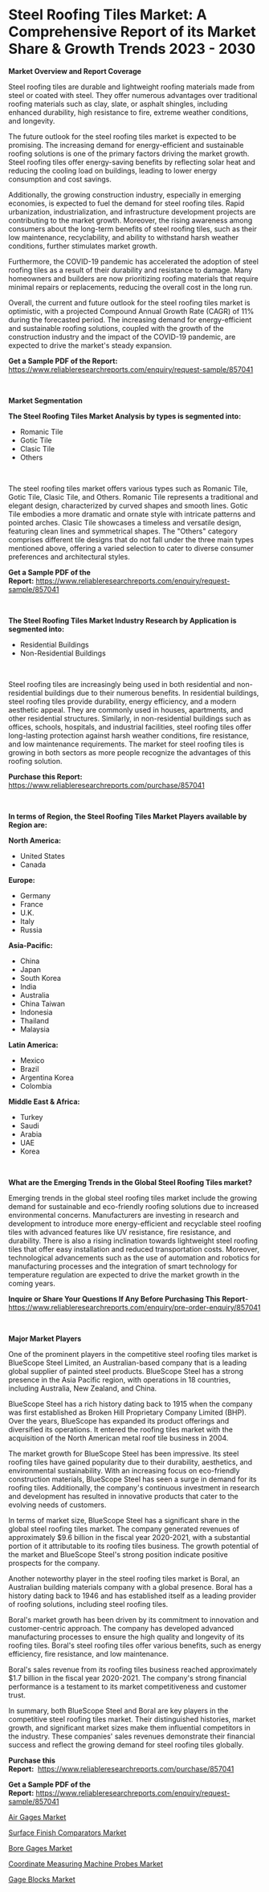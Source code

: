 <p><h1>Steel Roofing Tiles Market: A Comprehensive Report of its Market Share & Growth Trends 2023 - 2030</h1></p><p><strong>Market Overview and Report Coverage</strong></p>
<p><p>Steel roofing tiles are durable and lightweight roofing materials made from steel or coated with steel. They offer numerous advantages over traditional roofing materials such as clay, slate, or asphalt shingles, including enhanced durability, high resistance to fire, extreme weather conditions, and longevity.</p><p>The future outlook for the steel roofing tiles market is expected to be promising. The increasing demand for energy-efficient and sustainable roofing solutions is one of the primary factors driving the market growth. Steel roofing tiles offer energy-saving benefits by reflecting solar heat and reducing the cooling load on buildings, leading to lower energy consumption and cost savings.</p><p>Additionally, the growing construction industry, especially in emerging economies, is expected to fuel the demand for steel roofing tiles. Rapid urbanization, industrialization, and infrastructure development projects are contributing to the market growth. Moreover, the rising awareness among consumers about the long-term benefits of steel roofing tiles, such as their low maintenance, recyclability, and ability to withstand harsh weather conditions, further stimulates market growth.</p><p>Furthermore, the COVID-19 pandemic has accelerated the adoption of steel roofing tiles as a result of their durability and resistance to damage. Many homeowners and builders are now prioritizing roofing materials that require minimal repairs or replacements, reducing the overall cost in the long run.</p><p>Overall, the current and future outlook for the steel roofing tiles market is optimistic, with a projected Compound Annual Growth Rate (CAGR) of 11% during the forecasted period. The increasing demand for energy-efficient and sustainable roofing solutions, coupled with the growth of the construction industry and the impact of the COVID-19 pandemic, are expected to drive the market's steady expansion.</p></p>
<p><strong>Get a Sample PDF of the Report:</strong> <a href="https://www.reliableresearchreports.com/enquiry/request-sample/857041">https://www.reliableresearchreports.com/enquiry/request-sample/857041</a></p>
<p>&nbsp;</p>
<p><strong>Market Segmentation</strong></p>
<p><strong>The Steel Roofing Tiles Market Analysis by types is segmented into:</strong></p>
<p><ul><li>Romanic Tile</li><li>Gotic Tile</li><li>Clasic Tile</li><li>Others</li></ul></p>
<p>&nbsp;</p>
<p><p>The steel roofing tiles market offers various types such as Romanic Tile, Gotic Tile, Clasic Tile, and Others. Romanic Tile represents a traditional and elegant design, characterized by curved shapes and smooth lines. Gotic Tile embodies a more dramatic and ornate style with intricate patterns and pointed arches. Clasic Tile showcases a timeless and versatile design, featuring clean lines and symmetrical shapes. The "Others" category comprises different tile designs that do not fall under the three main types mentioned above, offering a varied selection to cater to diverse consumer preferences and architectural styles.</p></p>
<p><strong>Get a Sample PDF of the Report:</strong>&nbsp;<a href="https://www.reliableresearchreports.com/enquiry/request-sample/857041">https://www.reliableresearchreports.com/enquiry/request-sample/857041</a></p>
<p>&nbsp;</p>
<p><strong>The Steel Roofing Tiles Market Industry Research by Application is segmented into:</strong></p>
<p><ul><li>Residential Buildings</li><li>Non-Residential Buildings</li></ul></p>
<p>&nbsp;</p>
<p><p>Steel roofing tiles are increasingly being used in both residential and non-residential buildings due to their numerous benefits. In residential buildings, steel roofing tiles provide durability, energy efficiency, and a modern aesthetic appeal. They are commonly used in houses, apartments, and other residential structures. Similarly, in non-residential buildings such as offices, schools, hospitals, and industrial facilities, steel roofing tiles offer long-lasting protection against harsh weather conditions, fire resistance, and low maintenance requirements. The market for steel roofing tiles is growing in both sectors as more people recognize the advantages of this roofing solution.</p></p>
<p><strong>Purchase this Report:</strong>&nbsp; <a href="https://www.reliableresearchreports.com/purchase/857041">https://www.reliableresearchreports.com/purchase/857041</a></p>
<p>&nbsp;</p>
<p><strong>In terms of Region, the Steel Roofing Tiles Market Players available by Region are:</strong></p>
<p>
    <p> <strong> North America: </strong>
        <ul>
            <li>United States</li>
            <li>Canada</li>
        </ul>
        </p> 
    <p> <strong> Europe: </strong>
        <ul>
            <li>Germany</li>
            <li>France</li>
            <li>U.K.</li>
            <li>Italy</li>
            <li>Russia</li>
        </ul>
        </p> 
    <p> <strong> Asia-Pacific: </strong>
        <ul>
            <li>China</li>
            <li>Japan</li>
            <li>South Korea</li>
            <li>India</li>
            <li>Australia</li>
            <li>China Taiwan</li>
            <li>Indonesia</li>
            <li>Thailand</li>
            <li>Malaysia</li>
        </ul>
        </p> 
    <p> <strong> Latin America: </strong>
        <ul>
            <li>Mexico</li>
            <li>Brazil</li>
            <li>Argentina Korea</li>
            <li>Colombia</li>
        </ul>
        </p> 
    <p> <strong> Middle East & Africa: </strong>
        <ul>
            <li>Turkey</li>
            <li>Saudi</li>
            <li>Arabia</li>
            <li>UAE</li>
            <li>Korea</li>
        </ul>
    </p>
    </p>
<p>&nbsp;</p>
<p><strong>What are the Emerging Trends in the Global Steel Roofing Tiles market?</strong></p>
<p><p>Emerging trends in the global steel roofing tiles market include the growing demand for sustainable and eco-friendly roofing solutions due to increased environmental concerns. Manufacturers are investing in research and development to introduce more energy-efficient and recyclable steel roofing tiles with advanced features like UV resistance, fire resistance, and durability. There is also a rising inclination towards lightweight steel roofing tiles that offer easy installation and reduced transportation costs. Moreover, technological advancements such as the use of automation and robotics for manufacturing processes and the integration of smart technology for temperature regulation are expected to drive the market growth in the coming years.</p></p>
<p><strong>Inquire or Share Your Questions If Any Before Purchasing This Report</strong>- <a href="https://www.reliableresearchreports.com/enquiry/pre-order-enquiry/857041">https://www.reliableresearchreports.com/enquiry/pre-order-enquiry/857041</a></p>
<p>&nbsp;</p>
<p><strong>Major Market Players</strong></p>
<p><p>One of the prominent players in the competitive steel roofing tiles market is BlueScope Steel Limited, an Australian-based company that is a leading global supplier of painted steel products. BlueScope Steel has a strong presence in the Asia Pacific region, with operations in 18 countries, including Australia, New Zealand, and China.</p><p>BlueScope Steel has a rich history dating back to 1915 when the company was first established as Broken Hill Proprietary Company Limited (BHP). Over the years, BlueScope has expanded its product offerings and diversified its operations. It entered the roofing tiles market with the acquisition of the North American metal roof tile business in 2004.</p><p>The market growth for BlueScope Steel has been impressive. Its steel roofing tiles have gained popularity due to their durability, aesthetics, and environmental sustainability. With an increasing focus on eco-friendly construction materials, BlueScope Steel has seen a surge in demand for its roofing tiles. Additionally, the company's continuous investment in research and development has resulted in innovative products that cater to the evolving needs of customers.</p><p>In terms of market size, BlueScope Steel has a significant share in the global steel roofing tiles market. The company generated revenues of approximately $9.6 billion in the fiscal year 2020-2021, with a substantial portion of it attributable to its roofing tiles business. The growth potential of the market and BlueScope Steel's strong position indicate positive prospects for the company.</p><p>Another noteworthy player in the steel roofing tiles market is Boral, an Australian building materials company with a global presence. Boral has a history dating back to 1946 and has established itself as a leading provider of roofing solutions, including steel roofing tiles.</p><p>Boral's market growth has been driven by its commitment to innovation and customer-centric approach. The company has developed advanced manufacturing processes to ensure the high quality and longevity of its roofing tiles. Boral's steel roofing tiles offer various benefits, such as energy efficiency, fire resistance, and low maintenance.</p><p>Boral's sales revenue from its roofing tiles business reached approximately $1.7 billion in the fiscal year 2020-2021. The company's strong financial performance is a testament to its market competitiveness and customer trust.</p><p>In summary, both BlueScope Steel and Boral are key players in the competitive steel roofing tiles market. Their distinguished histories, market growth, and significant market sizes make them influential competitors in the industry. These companies' sales revenues demonstrate their financial success and reflect the growing demand for steel roofing tiles globally.</p></p>
<p><strong>Purchase this Report:</strong>&nbsp;&nbsp;<a href="https://www.reliableresearchreports.com/purchase/857041">https://www.reliableresearchreports.com/purchase/857041</a></p>
<p></p>
<p><strong>Get a Sample PDF of the Report:</strong>&nbsp;<a href="https://www.reliableresearchreports.com/enquiry/request-sample/857041">https://www.reliableresearchreports.com/enquiry/request-sample/857041</a></p>
<p><p><a href="https://medium.com/@elyssablick/air-gages-market-the-key-to-successful-business-strategy-forecast-till-2030-b035a5708fd6">Air Gages Market</a></p><p><a href="https://medium.com/@santaraynor/surface-finish-comparators-market-trends-and-market-analysis-forecasted-for-period-2023-2030-72243c9e8055">Surface Finish Comparators Market</a></p><p><a href="https://medium.com/@toneygrimes2023/bore-gages-market-trends-and-market-analysis-forecasted-for-period-2023-2030-77b322278799">Bore Gages Market</a></p><p><a href="https://medium.com/@maeganbraun/coordinate-measuring-machine-probes-market-outlook-industry-overview-and-forecast-2023-to-2030-85817fb23aff">Coordinate Measuring Machine Probes Market</a></p><p><a href="https://medium.com/@santosdicki2023/gage-blocks-market-comprehensive-assessment-by-type-application-and-geography-088eccff8e76">Gage Blocks Market</a></p></p>